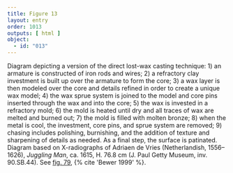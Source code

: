 ```yaml
---
title: Figure 13
layout: entry
order: 1013
outputs: [ html ]
object:
  - id: "013"
---
```


Diagram depicting a version of the direct lost-wax casting technique: 1) an armature is constructed of iron rods and wires; 2) a refractory clay investment is built up over the armature to form the core; 3) a wax layer is then modeled over the core and details refined in order to create a unique wax model; 4) the wax sprue system is joined to the model and core pins inserted through the wax and into the core; 5) the wax is invested in a refractory mold; 6) the mold is heated until dry and all traces of wax are melted and burned out; 7) the mold is filled with molten bronze; 8) when the metal is cool, the investment, core pins, and sprue system are removed; 9) chasing includes polishing, burnishing, and the addition of texture and sharpening of details as needed. As a final step, the surface is patinated. Diagram based on X-radiographs of Adriaen de Vries (Netherlandish, 1556–1626), *Juggling Man*, ca. 1615, H. 76.8 cm (J. Paul Getty Museum, inv. 90.SB.44). See [fig. 79](/visual-atlas/079/), {% cite 'Bewer 1999' %}.

